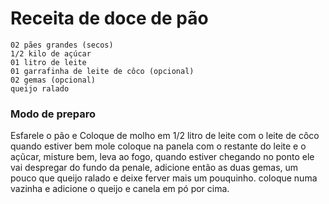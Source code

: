 # Receita de doce de pão

    02 pães grandes (secos)
    1/2 kilo de açúcar
    01 litro de leite
    01 garrafinha de leite de côco (opcional)
    02 gemas (opcional)
    queijo ralado

### Modo de preparo

Esfarele o pão e Coloque de molho em 1/2 litro de leite com o leite de côco
quando estiver bem mole coloque na panela com o restante do leite e o
açũcar, misture bem, leva ao fogo, quando estiver chegando no ponto
ele vai despregar do fundo da penale, adicione então as duas gemas, um
pouco que queijo ralado e deixe ferver mais um pouquinho.
coloque numa vazinha e adicione o queijo e canela em pó por cima.


